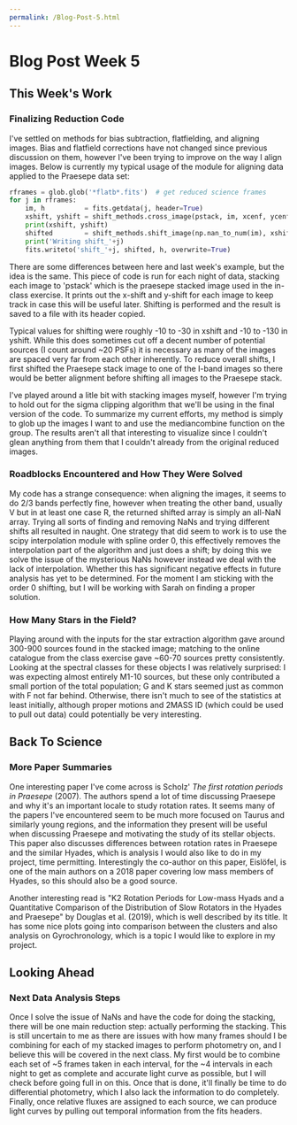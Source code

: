 ```yaml
---
permalink: /Blog-Post-5.html
---
```

# Blog Post Week 5

## This Week's Work

### Finalizing Reduction Code

I've settled on methods for bias subtraction, flatfielding, and aligning images. Bias and flatfield corrections have not changed since previous discussion on them, however I've been trying to improve on the way I align images. Below is currently my typical usage of the module for aligning data applied to the Praesepe data set:

~~~ python
rframes = glob.glob('*flatb*.fits')  # get reduced science frames
for j in rframes:
    im, h          = fits.getdata(j, header=True)
    xshift, yshift = shift_methods.cross_image(pstack, im, xcenf, ycenf, 400)
    print(xshift, yshift)
    shifted        = shift_methods.shift_image(np.nan_to_num(im), xshift, yshift)
    print('Writing shift_'+j)
    fits.writeto('shift_'+j, shifted, h, overwrite=True)
~~~

There are some differences between here and last week's example, but the idea is the same. This piece of code is run for each night of data, stacking each image to 'pstack' which is the praesepe stacked image used in the in-class exercise. It prints out the x-shift and y-shift for each image to keep track in case this will be useful later. Shifting is performed and the result is saved to a file with its header copied.

Typical values for shifting were roughly -10 to -30 in xshift and -10 to -130 in yshift. While this does sometimes cut off a decent number of potential sources (I count around ~20 PSFs) it is necessary as many of the images are spaced very far from each other inherently. To reduce overall shifts, I first shifted the Praesepe stack image to one of the I-band images so there would be better alignment before shifting all images to the Praesepe stack.

I've played around a litle bit with stacking images myself, however I'm trying to hold out for the sigma clipping algorithm that we'll be using in the final version of the code. To summarize my current efforts, my method is simply to glob up the images I want to and use the mediancombine function on the group. The results aren't all that interesting to visualize since I couldn't glean anything from them that I couldn't already from the original reduced images.

### Roadblocks Encountered and How They Were Solved

My code has a strange consequence: when aligning the images, it seems to do 2/3 bands perfectly fine, however when treating the other band, usually V but in at least one case R, the returned shifted array is simply an all-NaN array. Trying all sorts of finding and removing NaNs and trying different shifts all resulted in naught. One strategy that did seem to work is to use the scipy interpolation module with spline order 0, this effectively removes the interpolation part of the algorithm and just does a shift; by doing this we solve the issue of the mysterious NaNs however instead we deal with the lack of interpolation. Whether this has significant negative effects in future analysis has yet to be determined. For the moment I am sticking with the order 0 shifting, but I will be working with Sarah on finding a proper solution.

### How Many Stars in the Field?

Playing around with the inputs for the star extraction algorithm gave around 300-900 sources found in the stacked image; matching to the online catalogue from the class exercise gave ~60-70 sources pretty consistently. Looking at the spectral classes for these objects I was relatively surprised: I was expecting almost entirely M1-10 sources, but these only contributed a small portion of the total population; G and K stars seemed just as common with F not far behind. Otherwise, there isn't much to see of the statistics at least initially, although proper motions and 2MASS ID (which could be used to pull out data) could potentially be very interesting.

## Back To Science

### More Paper Summaries

One interesting paper I've come across is Scholz' *The first rotation periods in Praesepe* (2007). The authors spend a lot of time discussing Praesepe and why it's an important locale to study rotation rates. It seems many of the papers I've encountered seem to be much more focused on Taurus and similarly young regions, and the information they present will be useful when discussing Praesepe and motivating the study of its stellar objects. This paper also discusses differences between rotation rates in Praesepe and the similar Hyades, which is analysis I would also like to do in my project, time permitting. Interestingly the co-author on this paper, Eislöfel, is one of the main authors on a 2018 paper covering low mass members of Hyades, so this should also be a good source.
 
Another interesting read is "K2 Rotation Periods for Low-mass Hyads and a Quantitative Comparison of the Distribution of Slow Rotators in the Hyades and Praesepe" by Douglas et al. (2019), which is well described by its title. It has some nice plots going into comparison between the clusters and also analysis on Gyrochronology, which is a topic I would like to explore in my project.

## Looking Ahead

### Next Data Analysis Steps

Once I solve the issue of NaNs and have the code for doing the stacking, there will be one main reduction step: actually performing the stacking. This is still uncertain to me as there are issues with how many frames should I be combining for each of my stacked images to perform photometry on, and I believe this will be covered in the next class. My first would be to combine each set of ~5 frames taken in each interval, for the ~4 intervals in each night to get as complete and accurate light curve as possible, but I will check before going full in on this. Once that is done, it'll finally be time to do differential photometry, which I also lack the information to do completely. Finally, once relative fluxes are assigned to each source, we can produce light curves by pulling out temporal information from the fits headers. 
